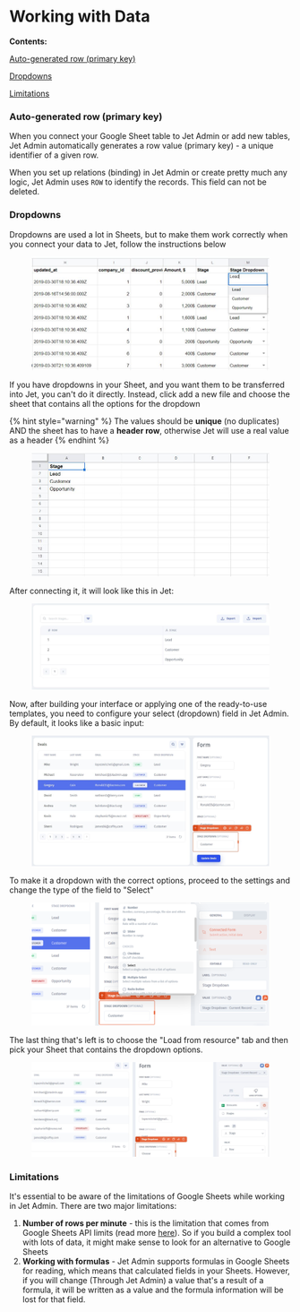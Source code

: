 # Working with Data

**Contents:**

[Auto-generated row (primary key)](working-with-data.md#auto-generated-row-primary-key)

[Dropdowns](working-with-data.md#dropdowns)

[Limitations](working-with-data.md#limitations)

### Auto-generated row (primary key)

When you connect your Google Sheet table to Jet Admin or add new tables, Jet Admin automatically generates a row value (primary key) - a unique identifier of a given row.&#x20;

When you set up relations (binding) in Jet Admin or create pretty much any logic, Jet Admin uses `ROW` to identify the records. This field can not be deleted.

### Dropdowns

Dropdowns are used a lot in Sheets, but to make them work correctly when you connect your data to Jet, follow the instructions below

<figure><img src="../../../.gitbook/assets/stagessheets.JPG" alt=""><figcaption></figcaption></figure>

If you have dropdowns in your Sheet, and you want them to be transferred into Jet, you can't do it directly. Instead, click add a new file and choose the sheet that contains all the options for the dropdown

{% hint style="warning" %}
The values should be **unique** (no duplicates) AND the sheet has to have a **header row**, otherwise Jet will use a real value as a header
{% endhint %}

<figure><img src="../../../.gitbook/assets/shdtf.JPG" alt=""><figcaption></figcaption></figure>

After connecting it, it will look like this in Jet:&#x20;

<figure><img src="../../../.gitbook/assets/stages.JPG" alt=""><figcaption></figcaption></figure>

Now, after building your interface or applying one of the ready-to-use templates, you need to configure your select (dropdown) field in Jet Admin. By default, it looks like a basic input:

<figure><img src="../../../.gitbook/assets/dtjsfgy.JPG" alt=""><figcaption></figcaption></figure>

To make it a dropdown with the correct options, proceed to the settings and change the type of the field to "Select"

<figure><img src="../../../.gitbook/assets/Screenshot (202).png" alt=""><figcaption></figcaption></figure>

The last thing that's left is to choose the "Load from resource" tab and then pick your Sheet that contains the dropdown options.

<figure><img src="../../../.gitbook/assets/djfygvy.JPG" alt=""><figcaption></figcaption></figure>

### Limitations

It's essential to be aware of the limitations of Google Sheets while working in Jet Admin. There are two major limitations:

1. **Number of rows per minute** - this is the limitation that comes from Google Sheets API limits (read more [here](https://developers.google.com/sheets/api/limits)). So if you build a complex tool with lots of data, it might make sense to look for an alternative to Google Sheets
2. **Working with formulas** - Jet Admin supports formulas in Google Sheets for reading, which means that calculated fields in your Sheets. However, if you will change (Through Jet Admin) a value that's a result of a formula, it will be written as a value and the formula information will be lost for that field.

&#x20;
